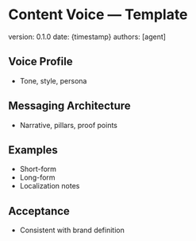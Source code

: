 # Content Voice — Template

version: 0.1.0
date: {timestamp}
authors: [agent]

## Voice Profile
- Tone, style, persona

## Messaging Architecture
- Narrative, pillars, proof points

## Examples
- Short-form
- Long-form
- Localization notes

## Acceptance
- Consistent with brand definition
